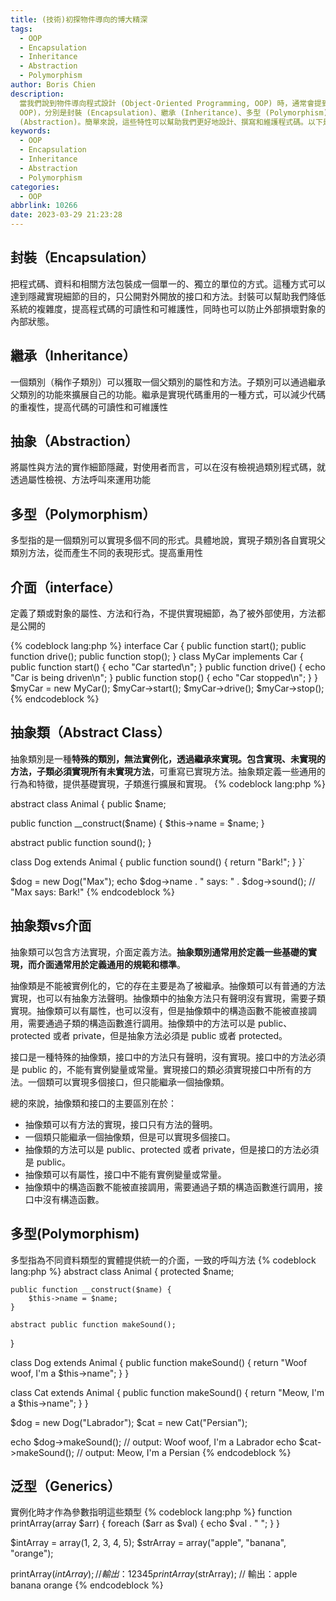 ```yaml
---
title: (技術)初探物件導向的博大精深
tags:
  - OOP
  - Encapsulation
  - Inheritance
  - Abstraction
  - Polymorphism
author: Boris Chien
description: 
  當我們說到物件導向程式設計 (Object-Oriented Programming, OOP) 時，通常會提到四大特性 (Four Pillars of
  OOP)，分別是封裝 (Encapsulation)、繼承 (Inheritance)、多型 (Polymorphism) 和抽象
  (Abstraction)。簡單來說，這些特性可以幫助我們更好地設計、撰寫和維護程式碼。以下是四大特性的簡單介紹：
keywords:
  - OOP
  - Encapsulation
  - Inheritance
  - Abstraction
  - Polymorphism
categories:
  - OOP
abbrlink: 10266
date: 2023-03-29 21:23:28
---
```

## 封裝（Encapsulation）
把程式碼、資料和相關方法包裝成一個單一的、獨立的單位的方式。這種方式可以達到隱藏實現細節的目的，只公開對外開放的接口和方法。封裝可以幫助我們降低系統的複雜度，提高程式碼的可讀性和可維護性，同時也可以防止外部損壞對象的內部狀態。

## 繼承（Inheritance）
一個類別（稱作子類別）可以獲取一個父類別的屬性和方法。子類別可以通過繼承父類別的功能來擴展自己的功能。繼承是實現代碼重用的一種方式，可以減少代碼的重複性，提高代碼的可讀性和可維護性

## 抽象（Abstraction）
將屬性與方法的實作細節隱藏，對使用者而言，可以在沒有檢視過類別程式碼，就透過屬性檢視、方法呼叫來運用功能

## 多型（Polymorphism）
多型指的是一個類別可以實現多個不同的形式。具體地說，實現子類別各自實現父類別方法，從而產生不同的表現形式。提高重用性

## 介面（interface）
定義了類或對象的屬性、方法和行為，不提供實現細節，為了被外部使用，方法都是公開的

{% codeblock lang:php %}
interface Car {
    public function start();
    public function drive();
    public function stop();
}
class MyCar implements Car {
    public function start() {
        echo "Car started\n";
    }
    public function drive() {
        echo "Car is being driven\n";
    }
    public function stop() {
        echo "Car stopped\n";
    }
}
$myCar = new MyCar();
$myCar->start();
$myCar->drive();
$myCar->stop();
{% endcodeblock %}

## 抽象類（Abstract Class）
抽象類別是一種**特殊的類別，無法實例化，透過繼承來實現。包含實現、未實現的方法，子類必須實現所有未實現方法**，可重寫已實現方法。抽象類定義一些通用的行為和特徵，提供基礎實現，子類進行擴展和實現。
{% codeblock lang:php %}

abstract class Animal {
  public $name;
  
  public function __construct($name) {
    $this->name = $name;
  } 
  
  abstract public function sound();
}

class Dog extends Animal {
  public function sound() {
    return "Bark!";
  }
}`

$dog = new Dog("Max");
echo $dog->name . " says: " . $dog->sound(); // "Max says: Bark!"
{% endcodeblock %}

## 抽象類vs介面
抽象類可以包含方法實現，介面定義方法。**抽象類別通常用於定義一些基礎的實現，而介面通常用於定義通用的規範和標準**。

抽像類是不能被實例化的，它的存在主要是為了被繼承。抽像類可以有普通的方法實現，也可以有抽象方法聲明。抽像類中的抽象方法只有聲明沒有實現，需要子類實現。抽像類可以有屬性，也可以沒有，但是抽像類中的構造函數不能被直接調用，需要通過子類的構造函數進行調用。抽像類中的方法可以是 public、protected 或者 private，但是抽象方法必須是 public 或者 protected。

接口是一種特殊的抽像類，接口中的方法只有聲明，沒有實現。接口中的方法必須是 public 的，不能有實例變量或常量。實現接口的類必須實現接口中所有的方法。一個類可以實現多個接口，但只能繼承一個抽像類。

總的來說，抽像類和接口的主要區別在於：

* 抽像類可以有方法的實現，接口只有方法的聲明。
* 一個類只能繼承一個抽像類，但是可以實現多個接口。
* 抽像類的方法可以是 public、protected 或者 private，但是接口的方法必須是 public。
* 抽像類可以有屬性，接口中不能有實例變量或常量。
* 抽像類中的構造函數不能被直接調用，需要通過子類的構造函數進行調用，接口中沒有構造函數。

## 多型(Polymorphism)
多型指為不同資料類型的實體提供統一的介面，一致的呼叫方法
{% codeblock lang:php %}
abstract class Animal {
    protected $name;

    public function __construct($name) {
        $this->name = $name;
    }

    abstract public function makeSound();
}

class Dog extends Animal {
    public function makeSound() {
        return "Woof woof, I'm a $this->name";
    }
}

class Cat extends Animal {
    public function makeSound() {
        return "Meow, I'm a $this->name";
    }
}

$dog = new Dog("Labrador");
$cat = new Cat("Persian");

echo $dog->makeSound(); // output: Woof woof, I'm a Labrador
echo $cat->makeSound(); // output: Meow, I'm a Persian
{% endcodeblock %}

## 泛型（Generics）
實例化時才作為參數指明這些類型
{% codeblock lang:php %}
function printArray(array $arr) {
    foreach ($arr as $val) {
        echo $val . " ";
    }
}

$intArray = array(1, 2, 3, 4, 5);
$strArray = array("apple", "banana", "orange");

printArray($intArray); // 輸出：1 2 3 4 5
printArray($strArray); // 輸出：apple banana orange
{% endcodeblock %}
